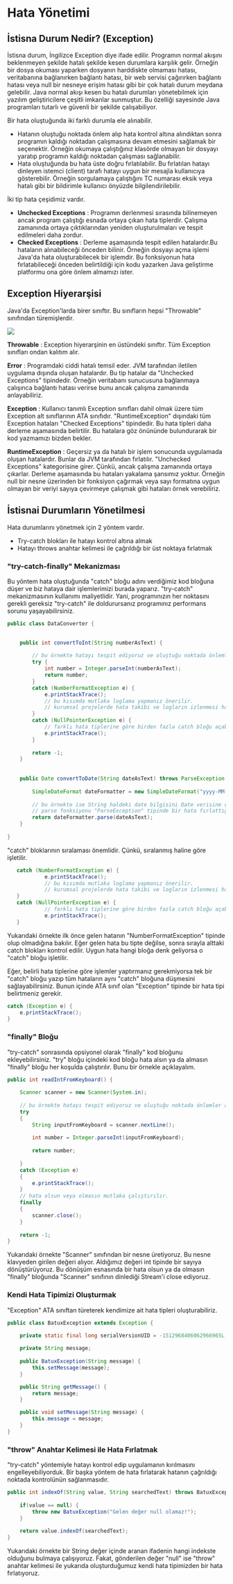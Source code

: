 # Hata Yönetimi

## İstisna Durum Nedir? (Exception)

İstisna durum, İngilizce Exception diye ifade edilir. Programın normal akışını beklenmeyen şekilde hatalı şekilde kesen durumlara karşılık gelir. Örneğin bir dosya okuması yaparken dosyanın harddiskte olmaması hatası, veritabanına bağlanırken bağlantı hatası, bir web servisi çağırırken bağlantı hatası veya null bir nesneye erişim hatası gibi bir çok hatalı durum meydana gelebilir. Java normal akışı kesen bu hatalı durumları yönetebilmek için yazılım geliştiricilere çeşitli imkanlar sunmuştur. Bu özelliği sayesinde Java programları tutarlı ve güvenli bir şekilde çalışabiliyor.

Bir hata oluştuğunda iki farklı durumla ele alınabilir.

- Hatanın oluştuğu noktada önlem alıp hata kontrol altına alındıktan sonra programın kaldığı noktadan çalışmasına devam etmesini sağlamak bir seçenektir. Örneğin okumaya çalıştığınız klasörde olmayan bir dosyayı yaratıp programın kaldığı noktadan çalışması sağlanabilir.
- Hata oluştuğunda bu hata üste doğru fırlatılabilir. Bu fırlatılan hatayı dinleyen istemci (client) tarafı hatayı uygun bir mesajla kullanıcıya gösterebilir. Örneğin sorgulamaya çalıştığını TC numarası eksik veya hatalı gibi bir bildirimle kullanıcı önyüzde bilgilendirilebilir.

İki tip hata çeşidimiz vardır.

- **Unchecked Exceptions** : Programın derlenmesi sırasında bilinemeyen ancak program çalıştığı esnada ortaya çıkan hata tiplerdir. Çalışma zamanında ortaya çıktıklarından yeniden oluşturulmaları ve tespit edilmeleri daha zordur.
- **Checked Exceptions** : Derleme aşamasında tespit edilen hatalardır.Bu hataların alınabileceği önceden bilinir. Örneğin dosyayı açma işlemi Java&#39;da hata oluşturabilecek bir işlemdir. Bu fonksiyonun hata fırlatabileceği önceden belirtildiği için kodu yazarken Java geliştirme platformu ona göre önlem almamızı ister.

## Exception Hiyerarşisi

Java&#39;da Exception&#39;larda birer sınıftır. Bu sınıfların hepsi &quot;Throwable&quot; sınıfından türemişlerdir.

![](figures/exception-hiyerarşisi.png)

**Throwable** : Exception hiyerarşinin en üstündeki sınıftır. Tüm Exception sınıfları ondan kalıtım alır.

**Error** : Programdaki ciddi hatalı temsil eder. JVM tarafından iletilen uygulama dışında oluşan hatalardır. Bu tip hatalar da &quot;Unchecked Exceptions&quot; tipindedir. Örneğin veritabanı sunucusuna bağlanmaya çalışınca bağlantı hatası verirse bunu ancak çalışma zamanında anlayabiliriz.

**Exception** : Kullanıcı tanımlı Exception sınıfları dahil olmak üzere tüm Exception alt sınıflarının ATA sınıfıdır. &quot;RuntimeException&quot; dışındaki tüm Exception hataları &quot;Checked Exceptions&quot; tipindedir. Bu hata tipleri daha derleme aşamasında belirtilir. Bu hatalara göz önününde bulundurarak bir kod yazmamızı bizden bekler.

**RuntimeException** : Geçersiz ya da hatalı bir işlem sonucunda uygulamada oluşan hatalardır. Bunlar da JVM tarafından fırlatılır. &quot;Unchecked Exceptions&quot; kategorisine girer. Çünkü, ancak çalışma zamanında ortaya çıkarlar. Derleme aşamasında bu hataları yakalama şansımız yoktur. Örneğin null bir nesne üzerinden bir fonksiyon çağırmak veya sayı formatına uygun olmayan bir veriyi sayıya çevirmeye çalışmak gibi hataları örnek verebiliriz.

## İstisnai Durumların Yönetilmesi

Hata durumlarını yönetmek için 2 yöntem vardır.

- Try-catch blokları ile hatayı kontrol altına almak
- Hatayı throws anahtar kelimesi ile çağrıldığı bir üst noktaya fırlatmak

### &quot;try-catch-finally&quot; Mekanizması

Bu yöntem hata oluştuğunda &quot;catch&quot; bloğu adını verdiğimiz kod bloğuna düşer ve biz hataya dair işlemlerimizi burada yaparız. &quot;try-catch&quot; mekanizmasının kullanımı maliyetlidir. Yani, programınızın her noktasını gerekli gereksiz &quot;try-catch&quot; ile doldurursanız programınız performans sorunu yaşayabilirsiniz.

````java
public class DataConverter {

	
	public int convertToInt(String numberAsText) {
		
		// bu örnekte hatayı tespit ediyoruz ve oluştuğu noktada önlemler alıyoruz.
		try {
			int number = Integer.parseInt(numberAsText);
			return number;
		}
		catch (NumberFormatException e) {
			e.printStackTrace();
			// bu kısımda mutlaka loglama yapmanız önerilir.
			// kurumsal projelerde hata takibi ve logların izlenmesi hataların çözümü için çok önemlidir.
		}
		catch (NullPointerException e) {
			// farklı hata tiplerine göre birden fazla catch bloğu açabilirsiniz.
			e.printStackTrace();
		}
		
		return -1;
	}
	
	
	public Date convertToDate(String dateAsText) throws ParseException {
		
		SimpleDateFormat dateFormatter = new SimpleDateFormat("yyyy-MM-dd");
	
		// bu örnekte ise String haldeki date bilgisini Date verisine çevirmeye çalıştık.
		// parse fonksiyonu "ParseException" tipinde bir hata fırlattığı için biz de bu hatayı çağrıldığımız bir üste ilettik.
		return dateFormatter.parse(dateAsText);
	}
	
}
````

&quot;catch&quot; bloklarının sıralaması önemlidir. Çünkü, sıralanmış haline göre işletilir.

````java
   catch (NumberFormatException e) {
			e.printStackTrace();
			// bu kısımda mutlaka loglama yapmanız önerilir.
			// kurumsal projelerde hata takibi ve logların izlenmesi hataların çözümü için çok önemlidir.
   }
   catch (NullPointerException e) {
			// farklı hata tiplerine göre birden fazla catch bloğu açabilirsiniz.
			e.printStackTrace();
   }
````

Yukarıdaki örnekte ilk önce gelen hatanın &quot;NumberFormatException&quot; tipinde olup olmadığına bakılır. Eğer gelen hata bu tipte değilse, sonra sırayla alttaki catch blokları kontrol edilir. Uygun hata hangi bloğa denk geliyorsa o &quot;catch&quot; bloğu işletilir.

Eğer, belirli hata tiplerine göre işlemler yaptırmanız gerekmiyorsa tek bir &quot;catch&quot; bloğu yazıp tüm hataların aynı &quot;catch&quot; bloğuna düşmesini sağlayabilirsiniz. Bunun içinde ATA sınıf olan &quot;Exception&quot; tipinde bir hata tipi belirtmeniz gerekir.

````java
catch (Exception e) {
	e.printStackTrace();
}
````

### &quot;finally&quot; Bloğu

&quot;try-catch&quot; sonrasında opsiyonel olarak &quot;finally&quot; kod bloğunu ekleyebilirsiniz. &quot;try&quot; bloğu içindeki kod bloğu hata alsın ya da almasın &quot;finally&quot; bloğu her koşulda çalıştırılır. Bunu bir örnekle açıklayalım.

````java
public int readIntFromKeyboard() {
	
	Scanner scanner = new Scanner(System.in);
	
	// bu örnekte hatayı tespit ediyoruz ve oluştuğu noktada önlemler alıyoruz.
	try 
	{	
		String inputFromKeyboard = scanner.nextLine();
		
		int number = Integer.parseInt(inputFromKeyboard);
		
		return number;
		
	}
	catch (Exception e) 
	{
		e.printStackTrace();
	}
	// hata olsun veya olmasın mutlaka çalıştırılır.
	finally 
	{
		scanner.close();
	}
	
	return -1;
}
````

Yukarıdaki örnekte &quot;Scanner&quot; sınıfından bir nesne üretiyoruz. Bu nesne klavyeden girilen değeri alıyor. Aldığımız değeri int tipinde bir sayıya dönüştürüyoruz. Bu dönüşüm esnasında bir hata olsun ya da olmasın &quot;finally&quot; bloğunda &quot;Scanner&quot; sınıfının dinlediği Stream&#39;i close ediyoruz.

### Kendi Hata Tipimizi Oluşturmak

&quot;Exception&quot; ATA sınıftan türeterek kendimize ait hata tipleri oluşturabiliriz.

````java
public class BatuxException extends Exception {

	private static final long serialVersionUID = -1512968406062966965L;
	
	private String message;
	
	public BatuxException(String message) {
		this.setMessage(message);
	}

	public String getMessage() {
		return message;
	}

	public void setMessage(String message) {
		this.message = message;
	}
}
````



### &quot;throw&quot; Anahtar Kelimesi ile Hata Fırlatmak

&quot;try-catch&quot; yöntemiyle hatayı kontrol edip uygulamanın kırılmasını engelleyebiliyorduk. Bir başka yöntem de hata fırlatarak hatanın çağrıldığı noktada kontrolünün sağlanmasıdır.

````java
public int indexOf(String value, String searchedText) throws BatuxException {
	
	if(value == null) {
		throw new BatuxException("Gelen değer null olamaz!");
	}
	
	return value.indexOf(searchedText);
}
````

Yukarıdaki örnekte bir String değer içinde aranan ifadenin hangi indekste olduğunu bulmaya çalışıyoruz. Fakat, gönderilen değer &quot;null&quot; ise &quot;throw&quot; anahtar kelimesi ile yukarıda oluşturduğumuz kendi hata tipimizden bir hata fırlatıyoruz.